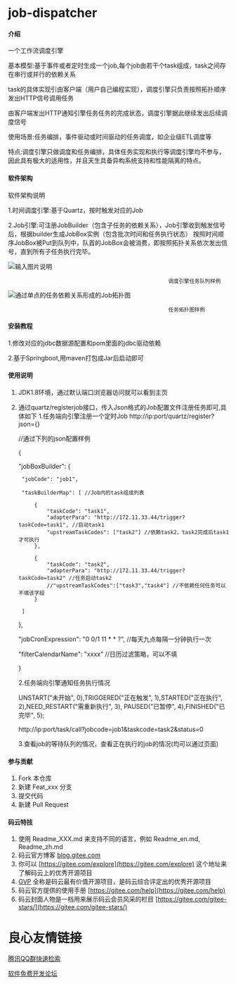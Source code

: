 # job-dispatcher

#### 介绍
一个工作流调度引擎

基本模型:基于事件或者定时生成一个job,每个job由若干个task组成，task之间存在串行或并行的依赖关系

task的具体实现引由客户端（用户自己编程实现），调度引擎只负责按照拓扑顺序发出HTTP信号调用任务

由客户端发出HTTP通知引擎任务任务的完成状态，调度引擎据此继续发出后续调度信号

使用场景:任务编排，事件驱动或时间驱动的任务调度，如企业级ETL调度等

特点:调度引擎只做调度和任务编排，具体任务实现和执行等调度引擎均不参与，因此具有极大的适用性，并且天生具备异构系统支持和性能隔离的特点。

#### 软件架构
软件架构说明

1.时间调度引擎:基于Quartz，按时触发对应的Job

2.Job引擎:可注册JobBuilder（包含子任务的依赖关系），Job引擎收到触发信号后，根据builder生成JobBox实例（包含批次时间和任务执行状态）
          按照时间顺序JobBox被Put到队列中，队首的JobBox会被消费，即按照拓扑关系依次发出信号，直到所有子任务执行完毕。

![输入图片说明](https://images.gitee.com/uploads/images/2019/0109/101119_f27af5bf_1466151.png "调度引擎任务队列.png")

                                                       调度引擎任务队列样例

![通过单点的任务依赖关系形成的Job拓扑图](https://images.gitee.com/uploads/images/2019/0108/220256_bb1bc412_1466151.png "任务拓扑图样例.png")

                                                       任务拓扑图样例


#### 安装教程

1.修改对应的jdbc数据源配置和pom里面的jdbc驱动依赖 

2.基于Springboot,用maven打包成Jar后启动即可

#### 使用说明

1. JDK1.8环境，通过默认端口浏览器访问就可以看到主页

2. 通过quartz/registerjob接口，传入Json格式的Job配置文件注册任务即可,具体如下
    1.任务端向引擎注册一个定时Job
    http://ip:port/quartz/register?json={} 

    //通过下列的json配置样例

    {

	"jobBoxBuilder": {

		"jobCode": "job1",

		"taskBuilderMap": [ //Job内的task组成列表

			{
				"taskCode": "task1",
				"adapterPara": "http://172.11.33.44/trigger?taskCode=task1", //启动task1
				"upstreamTaskCodes": ["task2"] //依赖task2，task2完成后task1才可执行
			},

			{
				"taskCode": "task2",
				"adapterPara": "http://172.11.33.44/trigger?taskCode=task2" //任务启动task2
				//"upstreamTaskCodes":["task3","task4"]	//不依赖任何任务可以不填该字段
			}

		]

	},

	"jobCronExpression": "0 0/1 11 * * ?", //每天九点每隔一分钟执行一次

	"filterCalendarName": "xxxx" //日历过滤策略，可以不填

    }


    2.任务端向引擎通知任务执行情况

    UNSTART("未开始", 0),TRIGGERED("正在触发", 1),STARTED("正在执行", 2),NEED_RESTART("需重新执行", 3),
    PAUSED("已暂停", 4),FINISHED("已完毕", 5);

    http://ip:port/task/call?jobcode=job1&taskcode=task2&status=0

    3.查看job的等待队列的情况，查看正在执行的job的情况(均可以通过页面)

    

#### 参与贡献

1. Fork 本仓库
2. 新建 Feat_xxx 分支
3. 提交代码
4. 新建 Pull Request


#### 码云特技

1. 使用 Readme\_XXX.md 来支持不同的语言，例如 Readme\_en.md, Readme\_zh.md
2. 码云官方博客 [blog.gitee.com](https://blog.gitee.com)
3. 你可以 [https://gitee.com/explore](https://gitee.com/explore) 这个地址来了解码云上的优秀开源项目
4. [GVP](https://gitee.com/gvp) 全称是码云最有价值开源项目，是码云综合评定出的优秀开源项目
5. 码云官方提供的使用手册 [https://gitee.com/help](https://gitee.com/help)
6. 码云封面人物是一档用来展示码云会员风采的栏目 [https://gitee.com/gitee-stars/](https://gitee.com/gitee-stars/)

 # 良心友情链接

[腾讯QQ群快速检索](http://u.720life.cn/s/8cf73f7c)

[软件免费开发论坛](http://u.720life.cn/s/bbb01dc0)